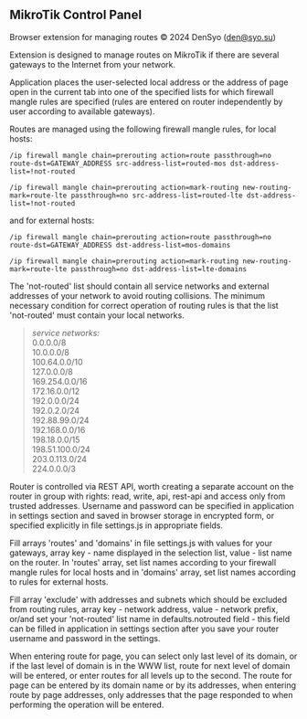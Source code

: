## MikroTik Control Panel  
Browser extension for managing routes © 2024 DenSyo (den@syo.su)  

Extension is designed to manage routes on MikroTik if there are several gateways to the Internet from your network.

Application places the user-selected local address or the address of page open in the current tab into one of the specified lists for which firewall mangle rules are specified (rules are entered on router independently by user according to available gateways).

Routes are managed using the following firewall mangle rules, for local hosts:
```
/ip firewall mangle chain=prerouting action=route passthrough=no route-dst=GATEWAY_ADDRESS src-address-list=routed-mos dst-address-list=!not-routed

/ip firewall mangle chain=prerouting action=mark-routing new-routing-mark=route-lte passthrough=no src-address-list=routed-lte dst-address-list=!not-routed
```

and for external hosts:
```
/ip firewall mangle chain=prerouting action=route passthrough=no route-dst=GATEWAY_ADDRESS dst-address-list=mos-domains

/ip firewall mangle chain=prerouting action=mark-routing new-routing-mark=route-lte passthrough=no dst-address-list=lte-domains
```

The 'not-routed' list should contain all service networks and external addresses of your network to avoid routing collisions. The minimum necessary condition for correct operation of routing rules is that the list 'not-routed' must contain your local networks.  
> _service networks:_  
> 0.0.0.0/8  
> 10.0.0.0/8  
> 100.64.0.0/10  
> 127.0.0.0/8  
> 169.254.0.0/16  
> 172.16.0.0/12  
> 192.0.0.0/24  
> 192.0.2.0/24  
> 192.88.99.0/24  
> 192.168.0.0/16  
> 198.18.0.0/15  
> 198.51.100.0/24  
> 203.0.113.0/24  
> 224.0.0.0/3  

Router is controlled via REST API, worth creating a separate account on the router in group with rights: read, write, api, rest-api and access only from trusted addresses. Username and password can be specified in application in settings section and saved in browser storage in encrypted form, or specified explicitly in file settings.js in appropriate fields.

Fill arrays 'routes' and 'domains' in file settings.js with values for your gateways, array key - name displayed in the selection list, value - list name on the router. In 'routes' array, set list names according to your firewall mangle rules for local hosts and in 'domains' array, set list names according to rules for external hosts.

Fill array 'exclude' with addresses and subnets which should be excluded from routing rules, array key - network address, value - network prefix, or/and set your 'not-routed' list name in defaults.notrouted field - this field can be filled in application in settings section after you save your router username and password in the settings.

When entering route for page, you can select only last level of its domain, or if the last level of domain is in the WWW list, route for next level of domain will be entered, or enter routes for all levels up to the second. The route for page can be entered by its domain name or by its addresses, when entering route by page addresses, only addresses that the page responded to when performing the operation will be entered.
